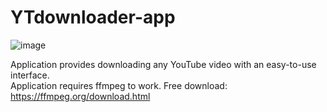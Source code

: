# YTdownloader-app

![image](https://github.com/user-attachments/assets/cf299a41-b9f1-44af-a967-1b2e22180aeb)

Application provides downloading any YouTube video with an easy-to-use interface. <br />
Application requires ffmpeg to work. Free download: https://ffmpeg.org/download.html
